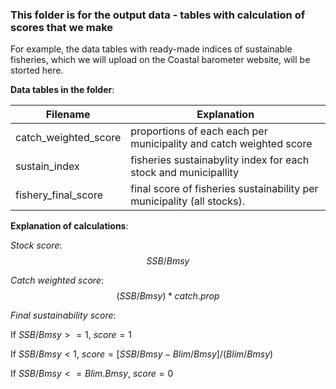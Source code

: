 ###  This folder is for the output data - tables with calculation of scores that we make

For example, the data tables with ready-made indices of sustainable fisheries, which we will upload on the Coastal barometer website, will be storted here.

**Data tables in the folder**:

Filename  | Explanation
------------- | -------------
catch_weighted_score | proportions of each each per municipality and catch weighted score
sustain_index  | fisheries sustainabylity index for each stock and municipallity
fishery_final_score| final score of  fisheries sustainability per municipality (all stocks).

**Explanation of calculations**:

*Stock score*:
$$ SSB/Bmsy $$


*Catch weighted score*:
$$ (SSB/Bmsy)*catch.prop $$

*Final sustainability score*:

If $SSB/Bmsy >= 1$, $score = 1$

If $SSB/Bmsy < 1$, $score = [SSB/Bmsy - Blim/Bmsy]/(Blim/Bmsy)$
 
If $SSB/Bmsy <=Blim.Bmsy$, $score = 0$
                                   



